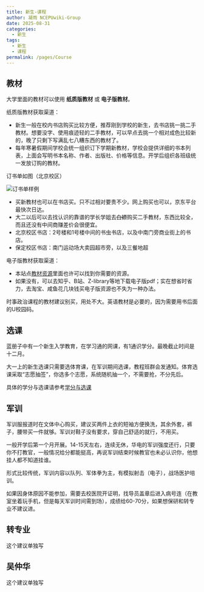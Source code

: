 ```yaml
---
title: 新生-课程
author: 凝雨 NCEPUwiki-Group
date: 2025-08-31
categories: 
  - 新生
tags: 
  - 新生
  - 课程
permalink: /pages/Course
---
```

## 教材

大学里面的教材可以使用 **纸质版教材** 或 **电子版教材**。

纸质版教材获取渠道：
- 新生一般在校内书店购买比较方便，推荐刚到学校的新生，去书店挑一挑二手教材。想要没字、使用痕迹轻的二手教材，可以早点去挑一个相对成色比较新的，晚了只剩下写满乱七八糟东西的教材了。
- 每年寒暑假期间学校会统一组织订下学期新教材，学校会提供详细的书本列表，上面会写明书本名称、作者、出版社、价格等信息。开学后组织各班级统一发放订购的教材。

订书单如图（北京校区）

![订书单样例](/img/01/订书单样例.png)
- 买新教材也可以在书店买。只不过相对要贵不少。网上购买也可以，京东平台最快次日达。
- 大二以后可以去找认识的靠谱的学长学姐去~~白嫖~~购买二手教材，东西比较全，而且还没有中间商赚差价会很便宜。
- 北京校区书店：2号楼和1号楼中间的书虫书店，以及中南门旁商业街上的书店。
- 保定校区书店：南门运动场大卖园超市旁，以及三餐地超

电子版教材获取渠道：
- 本站点[教材资源]([/categories/?category=课程教材与资料](https://wiki.ncepuinfo.cc/categories/?category=%E8%AF%BE%E7%A8%8B%E6%95%99%E6%9D%90%E4%B8%8E%E8%B5%84%E6%96%99))里面也许可以找到你需要的资源。
- 如果没有，可以去知乎、B站、Z-library等地下载电子版pdf；实在想省时省力，去淘宝、咸鱼花几块钱买电子版资源也不失为一种办法。

时事政治课程的教材建议别买，用处不大。英语教材是必要的，因为需要用书后面的U校园码。


## 选课

蓝册子中有一个新生入学教育，在学习通的网课，有1通识学分。最晚截止时间是十二月。

大一上的新生选课只需要选体育课，在军训期间选课，教程班群会发通知。体育选课采取“志愿抽签”，你选多个志愿，系统随机抽一个，不需要抢，不分先后。

具体的学分与选课请参考[学分与选课](/pages/gradeandcourse)

## 军训

军训服报道时在文体中心购买，建议买两件上衣的短袖方便换洗，其余外套，裤子，腰带买一件就够。军训对鞋子没有要求，穿自己舒适的就行，不用买。

一般开学后第一个月开展。14-15天左右，连续无休，华电的军训强度还行，只要你不打教官，一般情况给分都能挺高，再说军训结束时候教官也未必认识你，他想挂人都不知道挂谁。

形式比较传统，军训内容以队列、军体拳为主，有模拟射击（电子），战场医护培训。

如果因身体原因不能参加，需要去校医院开证明，找导员盖章后进入病号连（在教室坐着玩手机，但是每天军训时间需到场），成绩给60-70分，如果想保研和转专业不建议进。

## 转专业

这个建议单独写

## 吴仲华

这个建议单独写